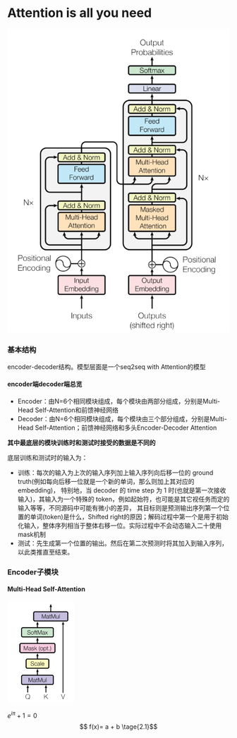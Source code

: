# Attention is all you need
![figure 1](https://github.com/PengyaoYi/Mardown-photograph/blob/main/transformer.png)
### 基本结构
encoder-decoder结构。模型层面是一个seq2seq with Attention的模型
#### encoder端decoder端总览
+ Encoder：由N=6个相同模块组成，每个模块由两部分组成，分别是Multi-Head Self-Attention和前馈神经网络
+ Decoder：由N=6个相同模块组成，每个模块由三个部分组成，分别是Multi-Head Self-Attention；前馈神经网络和多头Encoder-Decoder Attention 

**其中最底层的模块训练时和测试时接受的数据是不同的** 

底层训练和测试时的输入为：
+ 训练：每次的输入为上次的输入序列加上输入序列向后移一位的 ground truth(例如每向后移一位就是一个新的单词，那么则加上其对应的 embedding)，
特别地，当 decoder 的 time step 为 1 时(也就是第一次接收输入)，其输入为一个特殊的 token，例如</s>起始符，也可能是其它视任务而定的输入等等，不同源码中可能有微小的差异，
其目标则是预测输出序列第一个位置的单词(token)是什么，Shifted right的原因；解码过程中第一个是</s>用于初始化输入，整体序列相当于整体右移一位。实际过程中不会动态输入二十使用mask机制
+ 测试：先生成第一个位置的输出。然后在第二次预测时将其加入到输入序列，以此类推直至结束。
### Encoder子模块
#### Multi-Head Self-Attention
![figure 2](https://github.com/PengyaoYi/Mardown-photograph/blob/main/Scaled%20Dot-Product%20Attention.png)

$e^{i \pi} + 1 = 0$
$$ f(x)= a + b \tage{2.1}$$
